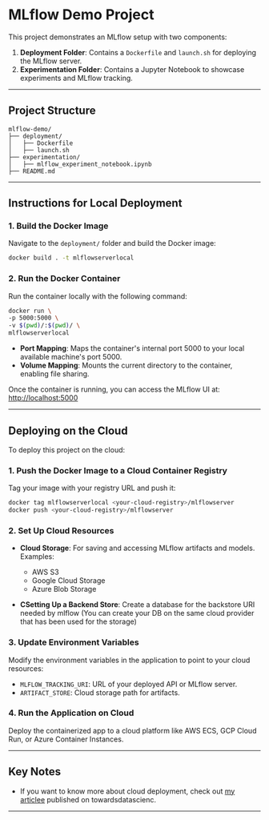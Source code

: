 
# MLflow Demo Project  

This project demonstrates an MLflow setup with two components:  
1. **Deployment Folder**: Contains a `Dockerfile` and `launch.sh` for deploying the MLflow server.  
2. **Experimentation Folder**: Contains a Jupyter Notebook to showcase experiments and MLflow tracking.

---

## Project Structure
```
mlflow-demo/
├── deployment/
│   ├── Dockerfile
│   ├── launch.sh
├── experimentation/
│   ├── mlflow_experiment_notebook.ipynb
├── README.md
```

---

## Instructions for Local Deployment  

### 1. Build the Docker Image  
Navigate to the `deployment/` folder and build the Docker image:  
```bash
docker build . -t mlflowserverlocal
```

### 2. Run the Docker Container  
Run the container locally with the following command:  
```bash
docker run \
-p 5000:5000 \
-v $(pwd)/:$(pwd)/ \
mlflowserverlocal
```

- **Port Mapping**: Maps the container's internal port 5000 to your local available machine's port 5000.  
- **Volume Mapping**: Mounts the current directory to the container, enabling file sharing.  

Once the container is running, you can access the MLflow UI at:  
[http://localhost:5000](http://localhost:5001)  

---

## Deploying on the Cloud  

To deploy this project on the cloud:  

### 1. Push the Docker Image to a Cloud Container Registry  
Tag your image with your registry URL and push it:  
```bash
docker tag mlflowserverlocal <your-cloud-registry>/mlflowserver
docker push <your-cloud-registry>/mlflowserver
```

### 2. Set Up Cloud Resources   
- **Cloud Storage**: For saving and accessing MLflow artifacts and models. Examples:
  - AWS S3
  - Google Cloud Storage
  - Azure Blob Storage  

- **CSetting Up a Backend Store**: Create a database for the backstore URI needed by mlflow (You can create your DB on the same cloud provider that has been used for the storage)

### 3. Update Environment Variables  
Modify the environment variables in the application to point to your cloud resources:  
- `MLFLOW_TRACKING_URI`: URL of your deployed API or MLflow server.  
- `ARTIFACT_STORE`: Cloud storage path for artifacts.  

### 4. Run the Application on Cloud  
Deploy the containerized app to a cloud platform like AWS ECS, GCP Cloud Run, or Azure Container Instances.  

---

## Key Notes  

- If you want to know more about cloud deployment, check out 
[my articlee](https://medium.com/towards-data-science/model-management-with-mlflow-azure-and-docker-2920b51a5bdd) published on towardsdatascienc.

---
